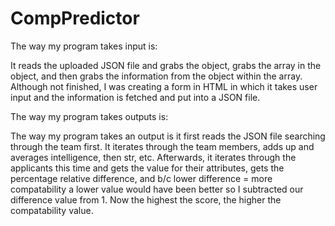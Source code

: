 # CompPredictor

The way my program takes input is: 

  It reads the uploaded JSON file and grabs the object, grabs the array in the object, and then grabs the information from the object within the array. Although not finished, I was creating a form in HTML in which it takes user input and the information is fetched and put into a JSON file.
  
The way my program takes outputs is: 

  The way my program takes an output is it first reads the JSON file searching through the team first. It iterates through the team members, adds up and averages intelligence, then str, etc. Afterwards, it iterates through the applicants this time and gets the value for their attributes, gets the percentage relative difference, and b/c lower difference = more compatability a lower value would have been better so I subtracted our difference value from 1. Now the highest the score, the higher the compatability value.
